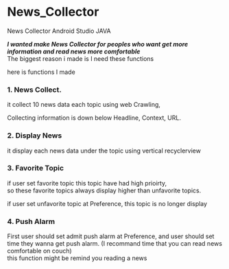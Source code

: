# News_Collector
News Collector Android Studio JAVA

***I wanted make News Collector for peoples who want get more information and read news more comfortable***  
The biggest reason i made is I need these functions

here is functions I made    
### 1. News Collect.
it collect 10 news data each topic using web Crawling,  

Collecting information is down below 
Headline, Context, URL.

### 2. Display News  
it display each news data under the topic using vertical recyclerview


### 3. Favorite Topic  
if user set favorite topic this topic have had high prioirty,  
so these favorite topics always display higher than unfavorite topics.


if user set unfavorite topic at Preference, this topic is no longer display

### 4. Push Alarm  
First user should set admit push alarm at Preference, and user should set time they wanna get push alarm. 
(I recommand time that you can read news comfortable on couch)  
this function might be remind you reading a news 
